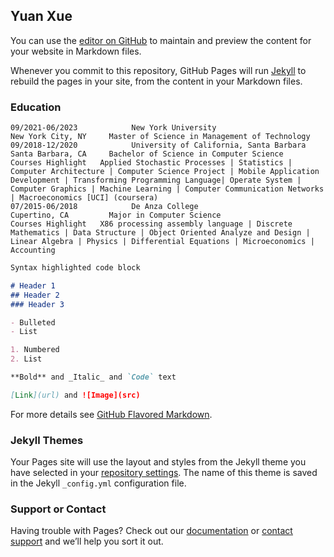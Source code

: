 ## Yuan Xue

You can use the [editor on GitHub](https://github.com/yuanxuecs/yuanxuecs.github.io/edit/main/README.md) to maintain and preview the content for your website in Markdown files.

Whenever you commit to this repository, GitHub Pages will run [Jekyll](https://jekyllrb.com/) to rebuild the pages in your site, from the content in your Markdown files.

### Education
```
09/2021-06/2023            New York University                                  New York City, NY     Master of Science in Management of Technology    
09/2018-12/2020	           University of California, Santa Barbara					   	Santa Barbara, CA     Bachelor of Science in Computer Science				
Courses Highlight	Applied Stochastic Processes | Statistics | Computer Architecture | Computer Science Project | Mobile Application Development | Transforming Programming Language| Operate System | Computer Graphics | Machine Learning | Computer Communication Networks | Macroeconomics [UCI] (coursera) 
07/2015-06/2018	           De Anza College											   		          Cupertino, CA         Major in Computer Science										
Courses Highlight	X86 processing assembly language | Discrete Mathematics | Data Structure | Object Oriented Analyze and Design | Linear Algebra | Physics | Differential Equations | Microeconomics | Accounting 

```


```markdown
Syntax highlighted code block

# Header 1
## Header 2
### Header 3

- Bulleted
- List

1. Numbered
2. List

**Bold** and _Italic_ and `Code` text

[Link](url) and ![Image](src)
```

For more details see [GitHub Flavored Markdown](https://guides.github.com/features/mastering-markdown/).

### Jekyll Themes

Your Pages site will use the layout and styles from the Jekyll theme you have selected in your [repository settings](https://github.com/yuanxuecs/yuanxuecs.github.io/settings/pages). The name of this theme is saved in the Jekyll `_config.yml` configuration file.

### Support or Contact

Having trouble with Pages? Check out our [documentation](https://docs.github.com/categories/github-pages-basics/) or [contact support](https://support.github.com/contact) and we’ll help you sort it out.
